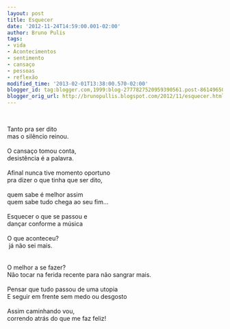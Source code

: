 ```yaml
---
layout: post
title: Esquecer
date: '2012-11-24T14:59:00.001-02:00'
author: Bruno Pulis
tags:
- vida
- Acontecimentos
- sentimento
- cansaço
- pessoas
- reflexão
modified_time: '2013-02-01T13:38:00.570-02:00'
blogger_id: tag:blogger.com,1999:blog-2777827520959390561.post-8614965053969305681
blogger_orig_url: http://brunopullis.blogspot.com/2012/11/esquecer.html
---
```


<span style="font-family: inherit;"><br /></span><div><span style="font-family: inherit;">Tanto pra ser dito</span></div><div><span style="font-family: inherit;">mas o silêncio reinou.</span></div><div><span style="font-family: inherit;"><br /></span></div><div><span style="font-family: inherit;">O cansaço tomou conta,</span></div><div><span style="font-family: inherit;">desistência é a palavra.</span></div><div><span style="font-family: inherit;"><br /></span></div><div><span style="font-family: inherit;">Afinal nunca tive momento oportuno</span></div><div><span style="font-family: inherit;">pra dizer o que tinha que ser dito,</span></div><div><span style="font-family: inherit;"><br /></span></div><div><span style="font-family: inherit;">quem sabe é melhor assim</span></div><div><span style="font-family: inherit;">quem sabe tudo chega ao seu fim...</span></div><div><span style="font-family: inherit;"><br /></span></div><div><span style="font-family: inherit;">Esquecer o que se passou e&nbsp;</span></div><div><span style="font-family: inherit;">dançar conforme a música</span></div><div><span style="font-family: inherit;"><br /></span></div><div><span style="font-family: inherit;">O que aconteceu?</span></div><div><span style="font-family: inherit;">&nbsp;já não sei mais.</span></div><div><span style="font-family: inherit;"><br /></span></div><div><span style="font-family: inherit;"><br /></span></div><div><span style="font-family: inherit;">O melhor a se fazer?&nbsp;</span></div><div><span style="font-family: inherit;">Não tocar na ferida recente&nbsp;para não sangrar mais.</span></div><div><span style="font-family: inherit;"><br /></span></div><div><span style="font-family: inherit;">Pensar que tudo passou de uma utopia</span></div><div><span style="font-family: inherit;">E seguir em frente sem medo ou desgosto</span></div><div><span style="font-family: inherit;"><br /></span></div><div><span style="font-family: inherit;">Assim caminhando vou,&nbsp;</span></div><div><span style="font-family: inherit;">correndo atrás do que me faz feliz!</span></div><div><br /></div>